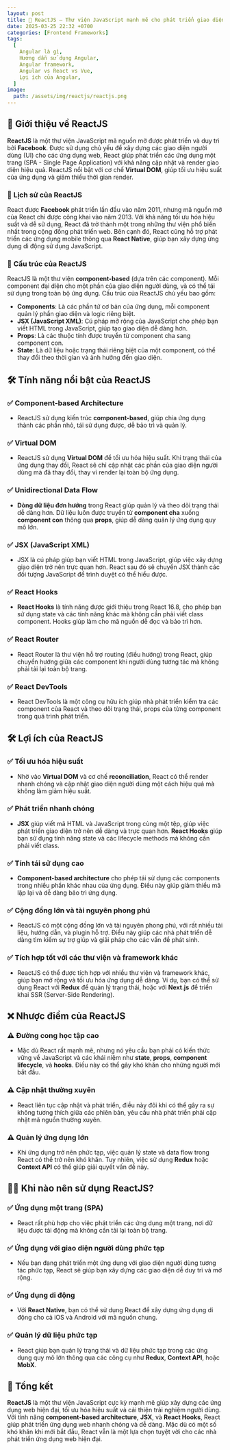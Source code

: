 ```yaml
---
layout: post
title: 🚀 ReactJS – Thư viện JavaScript mạnh mẽ cho phát triển giao diện người dùng
date: 2025-03-25 22:32 +0700
categories: [Frontend Frameworks]
tags:
  [
    Angular là gì, 
    Hướng dẫn sử dụng Angular, 
    Angular framework, 
    Angular vs React vs Vue, 
    Lợi ích của Angular,
  ]
image:
  path: /assets/img/reactjs/reactjs.png
---
```


## 🎯 **Giới thiệu về ReactJS**
**ReactJS** là một thư viện JavaScript mã nguồn mở được phát triển và duy trì bởi **Facebook**. Được sử dụng chủ yếu để xây dựng các giao diện người dùng (UI) cho các ứng dụng web, React giúp phát triển các ứng dụng một trang (SPA - Single Page Application) với khả năng cập nhật và render giao diện hiệu quả. ReactJS nổi bật với cơ chế **Virtual DOM**, giúp tối ưu hiệu suất của ứng dụng và giảm thiểu thời gian render.

### 🎯 **Lịch sử của ReactJS**
React được **Facebook** phát triển lần đầu vào năm 2011, nhưng mã nguồn mở của React chỉ được công khai vào năm 2013. Với khả năng tối ưu hóa hiệu suất và dễ sử dụng, React đã trở thành một trong những thư viện phổ biến nhất trong cộng đồng phát triển web. Bên cạnh đó, React cũng hỗ trợ phát triển các ứng dụng mobile thông qua **React Native**, giúp bạn xây dựng ứng dụng di động sử dụng JavaScript.

### 🔧 **Cấu trúc của ReactJS**
ReactJS là một thư viện **component-based** (dựa trên các component). Mỗi component đại diện cho một phần của giao diện người dùng, và có thể tái sử dụng trong toàn bộ ứng dụng. Cấu trúc của ReactJS chủ yếu bao gồm:

- **Components**: Là các phần tử cơ bản của ứng dụng, mỗi component quản lý phần giao diện và logic riêng biệt.
- **JSX (JavaScript XML)**: Cú pháp mở rộng của JavaScript cho phép bạn viết HTML trong JavaScript, giúp tạo giao diện dễ dàng hơn.
- **Props**: Là các thuộc tính được truyền từ component cha sang component con.
- **State**: Là dữ liệu hoặc trạng thái riêng biệt của một component, có thể thay đổi theo thời gian và ảnh hưởng đến giao diện.

## 🛠️ **Tính năng nổi bật của ReactJS**
### ✅ **Component-based Architecture**
- ReactJS sử dụng kiến trúc **component-based**, giúp chia ứng dụng thành các phần nhỏ, tái sử dụng được, dễ bảo trì và quản lý.

### ✅ **Virtual DOM**
- ReactJS sử dụng **Virtual DOM** để tối ưu hóa hiệu suất. Khi trạng thái của ứng dụng thay đổi, React sẽ chỉ cập nhật các phần của giao diện người dùng mà đã thay đổi, thay vì render lại toàn bộ ứng dụng.

### ✅ **Unidirectional Data Flow**
- **Dòng dữ liệu đơn hướng** trong React giúp quản lý và theo dõi trạng thái dễ dàng hơn. Dữ liệu luôn được truyền từ **component cha** xuống **component con** thông qua **props**, giúp dễ dàng quản lý ứng dụng quy mô lớn.

### ✅ **JSX (JavaScript XML)**
- JSX là cú pháp giúp bạn viết HTML trong JavaScript, giúp việc xây dựng giao diện trở nên trực quan hơn. React sau đó sẽ chuyển JSX thành các đối tượng JavaScript để trình duyệt có thể hiểu được.

### ✅ **React Hooks**
- **React Hooks** là tính năng được giới thiệu trong React 16.8, cho phép bạn sử dụng state và các tính năng khác mà không cần phải viết class component. Hooks giúp làm cho mã nguồn dễ đọc và bảo trì hơn.

### ✅ **React Router**
- React Router là thư viện hỗ trợ routing (điều hướng) trong React, giúp chuyển hướng giữa các component khi người dùng tương tác mà không phải tải lại toàn bộ trang.

### ✅ **React DevTools**
- React DevTools là một công cụ hữu ích giúp nhà phát triển kiểm tra các component của React và theo dõi trạng thái, props của từng component trong quá trình phát triển.

## 🛠️ **Lợi ích của ReactJS**
### ✅ **Tối ưu hóa hiệu suất**
- Nhờ vào **Virtual DOM** và cơ chế **reconciliation**, React có thể render nhanh chóng và cập nhật giao diện người dùng một cách hiệu quả mà không làm giảm hiệu suất.

### ✅ **Phát triển nhanh chóng**
- **JSX** giúp viết mã HTML và JavaScript trong cùng một tệp, giúp việc phát triển giao diện trở nên dễ dàng và trực quan hơn. **React Hooks** giúp bạn sử dụng tính năng state và các lifecycle methods mà không cần phải viết class.

### ✅ **Tính tái sử dụng cao**
- **Component-based architecture** cho phép tái sử dụng các components trong nhiều phần khác nhau của ứng dụng. Điều này giúp giảm thiểu mã lặp lại và dễ dàng bảo trì ứng dụng.

### ✅ **Cộng đồng lớn và tài nguyên phong phú**
- ReactJS có một cộng đồng lớn và tài nguyên phong phú, với rất nhiều tài liệu, hướng dẫn, và plugin hỗ trợ. Điều này giúp các nhà phát triển dễ dàng tìm kiếm sự trợ giúp và giải pháp cho các vấn đề phát sinh.

### ✅ **Tích hợp tốt với các thư viện và framework khác**
- ReactJS có thể được tích hợp với nhiều thư viện và framework khác, giúp bạn mở rộng và tối ưu hóa ứng dụng dễ dàng. Ví dụ, bạn có thể sử dụng React với **Redux** để quản lý trạng thái, hoặc với **Next.js** để triển khai SSR (Server-Side Rendering).

## ❌ **Nhược điểm của ReactJS**
### ⚠️ **Đường cong học tập cao**
- Mặc dù React rất mạnh mẽ, nhưng nó yêu cầu bạn phải có kiến thức vững về JavaScript và các khái niệm như **state**, **props**, **component lifecycle**, và **hooks**. Điều này có thể gây khó khăn cho những người mới bắt đầu.

### ⚠️ **Cập nhật thường xuyên**
- React liên tục cập nhật và phát triển, điều này đôi khi có thể gây ra sự không tương thích giữa các phiên bản, yêu cầu nhà phát triển phải cập nhật mã nguồn thường xuyên.

### ⚠️ **Quản lý ứng dụng lớn**
- Khi ứng dụng trở nên phức tạp, việc quản lý state và data flow trong React có thể trở nên khó khăn. Tuy nhiên, việc sử dụng **Redux** hoặc **Context API** có thể giúp giải quyết vấn đề này.

## 🧑‍💻 **Khi nào nên sử dụng ReactJS?**
### ✅ **Ứng dụng một trang (SPA)**
- React rất phù hợp cho việc phát triển các ứng dụng một trang, nơi dữ liệu được tải động mà không cần tải lại toàn bộ trang.

### ✅ **Ứng dụng với giao diện người dùng phức tạp**
- Nếu bạn đang phát triển một ứng dụng với giao diện người dùng tương tác phức tạp, React sẽ giúp bạn xây dựng các giao diện dễ duy trì và mở rộng.

### ✅ **Ứng dụng di động**
- Với **React Native**, bạn có thể sử dụng React để xây dựng ứng dụng di động cho cả iOS và Android với mã nguồn chung.

### ✅ **Quản lý dữ liệu phức tạp**
- React giúp bạn quản lý trạng thái và dữ liệu phức tạp trong các ứng dụng quy mô lớn thông qua các công cụ như **Redux**, **Context API**, hoặc **MobX**.

## 🚀 **Tổng kết**
**ReactJS** là một thư viện JavaScript cực kỳ mạnh mẽ giúp xây dựng các ứng dụng web hiện đại, tối ưu hóa hiệu suất và cải thiện trải nghiệm người dùng. Với tính năng **component-based architecture**, **JSX**, và **React Hooks**, React giúp phát triển ứng dụng web nhanh chóng và dễ dàng. Mặc dù có một số khó khăn khi mới bắt đầu, React vẫn là một lựa chọn tuyệt vời cho các nhà phát triển ứng dụng web hiện đại.